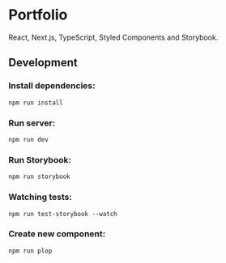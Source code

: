 # Portfolio

React, Next.js, TypeScript, Styled Components and Storybook.

## Development

### Install dependencies:

`npm run install`

### Run server:

`npm run dev`

### Run Storybook:

`npm run storybook`

### Watching tests:

`npm run test-storybook --watch`

### Create new component:

`npm run plop`
